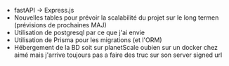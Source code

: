 - fastAPI -> Express.js
- Nouvelles tables pour prévoir la scalabilité du projet sur le long termen (prévisions de prochaines MAJ)
- Utilisation de postgresql par ce que j'ai envie
- Utilisation de Prisma pour les migrations (et l'ORM)
- Hébergement de la BD soit sur planetScale oubien sur un docker chez aimé mais j'arrive toujours pas a faire des truc sur son server
signed url